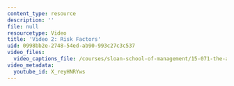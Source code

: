 ```yaml
---
content_type: resource
description: ''
file: null
resourcetype: Video
title: 'Video 2: Risk Factors'
uid: 0998bb2e-2748-54ed-ab90-993c27c3c537
video_files:
  video_captions_file: /courses/sloan-school-of-management/15-071-the-analytics-edge-spring-2017/logistic-regression/the-framingham-heart-study-evaluating-risk-factors-to-save-lives/video-2-risk-factors/video-2-risk-factors-0/X_reyHNRYws.vtt
video_metadata:
  youtube_id: X_reyHNRYws
---
```

